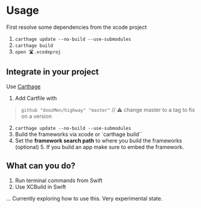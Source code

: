 # Usage

First resolve some dependencies from the xcode project

1. `carthage update --no-build --use-submodules`
2. `carthage build`
3. `open 🛣.xcodeproj`

## Integrate in your project

Use [Carthage](https://www.github.com/Carthage/Carthage)

1. Add Cartfile with
> `github "doozMen/highway" "master"` // ⚠️ change master to a tag to fix on a version
2. `carthage update --no-build --use-submodules`
3. Build the frameworks via xcode or `carthage build``
4. Set the **framework search path** to where you build the frameworks
(optional) 5. If you build an app make sure to embed the framework.

## What can you do?

1. Run terminal commands from Swift
2. Use XCBuild in Swift

... Currently exploring how to use this. Very experimental state.
